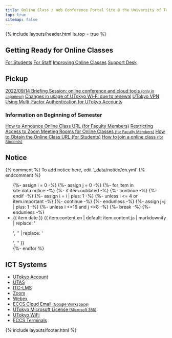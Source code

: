 ```yaml
---
title: Online Class / Web Conference Portal Site @ the University of Tokyo
top: true
sitemap: false
---
```


{% include layouts/header.html is_top = true %}

<main id="content">

  <h2>Getting Ready for Online Classes</h2>
  <div class="cards">
    <a href="/en/oc/">For Students</a>
    <a href="/en/faculty_members/">For Staff</a>
    <a href="/en/improvement/">Improving Online Classes</a>
    <a href="/en/support/">Support Desk</a>
  </div>

  <h2>Pickup</h2>
  <div class="cards">
    <a href="/events/2022-09-14/">2022/09/14 Briefing Session: online conference and cloud tools <small>(only in Japanese)</small></a>
    <a href="/en/notice/2023/01-wifi">Changes in usage of UTokyo Wi-Fi due to renewal</a>
    <a href="/en/utokyo_vpn/">UTokyo VPN</a>
    <a href="/en/utokyo_account/mfa/">Using Multi-Factor Authentication for UTokyo Accounts</a>
  </div>

  <h3>Information on Beginning of Semester</h3>
  <div class="cards">
    <a href="/en/faculty_members/url">How to Announce Online Class URL (for Faculty Members)</a>
    <a href="/en/faculty_members/zoom_access_control">Restricting Access to Zoom Meeting Rooms for Online Classes <small>(for Faculty Members)</small></a>
    <a href="/en/oc/url">How to Obtain the Online Class URL (for Students)</a>
    <a href="/en/oc/join">How to join a online class <small>(for Students)</small></a>
  </div>

  <h2>Notice</h2>
  {% comment %} To add notice here, edit `_data/notice/en.yml` {% endcomment %}
  <ul>
    {%- assign i = 0 -%}
    {%- assign j = 0 -%}
    {%- for item in site.data.notice -%}
      {%- if item.outdated -%}
        {%- continue -%}
      {%- endif -%}
    {%- assign i = i | plus: 1 -%}
    {%- unless i <= 4 or item.important -%}
      {%- continue -%}
    {%- endunless -%}
    {%- assign j=j | plus: 1 -%}
    {%- unless i <=16 and j <=8 -%}
      {%- break -%}
    {%- endunless -%}
      <li>
        <span class="notice-date">{{ item.date }}</span>
        {{ item.content.en | default: item.content.ja | markdownify | replace: '<p>', '' | replace: '</p>', '' }}
      </li>
    {%- endfor %}
  </ul>

  <h2>ICT Systems</h2>
  <div class="top__systems">
    <ul>
      <li><a href="/en/utokyo_account/">UTokyo Account</a></li>
      <li><a href="/en/utas">UTAS</a></li>
      <li><a href="/en/itc_lms">ITC-LMS</a></li>
      <li><a href="/en/zoom/">Zoom</a></li>
      <li><a href="/en/webex/">Webex</a></li>
      <li><a href="/en/eccs_cloud_email">ECCS Cloud Email<small> (Google Workspace)</small></a></li>
      <li><a href="https://www.u-tokyo.ac.jp/adm/dics/ja/mslicense.html">UTokyo Microsoft License<small> (Microsoft 365)</small></a></li>
      <li><a href="/en/utokyo_wifi/">UTokyo WiFi</a></li>
      <li><a href="https://www.ecc.u-tokyo.ac.jp/en/">ECCS Terminals</a></li>
    </ul>
  </div>
</main>

{% include layouts/footer.html %}
